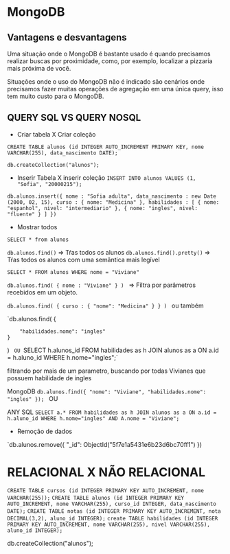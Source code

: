 # MongoDB
## Vantagens e desvantagens
Uma situação onde o MongoDB é bastante usado é quando precisamos realizar buscas por proximidade, como, por exemplo, localizar a pizzaria mais próxima de você.

Situações onde o uso do MongoDB não é indicado são cenários onde precisamos fazer muitas operações de agregação em uma única query, isso tem muito custo para o MongoDB.

## QUERY SQL VS QUERY NOSQL

- Criar tabela X Criar coleção

`CREATE TABLE alunos (id INTEGER AUTO_INCREMENT PRIMARY KEY, nome VARCHAR(255), data_nascimento DATE);`

`db.createCollection("alunos");`


- Inserir Tabela X inserir coleção
`INSERT INTO alunos VALUES (1, "Sofia", "20000215");`

`db.alunos.insert({
    nome : "Sofia adulta",
    data_nascimento : new Date (2000, 02, 15),
    curso : {
        nome: "Medicina"
    },
    habilidades : [
        {
            nome: "espanhol",
            nivel: "intermediario"
        },
                {
            nome: "ingles",
            nivel: "fluente"
        }
    ]
    })
`

- Mostrar todos

`SELECT * from alunos`

`db.alunos.find()` => Tŕas todos os alunos
`db.alunos.find().pretty()` => Tŕas todos os alunos com uma semântica mais legível


`SELECT * FROM alunos WHERE nome = "Viviane"`

`db.alunos.find(
    {
    nome : "Viviane"
}
)
` => Filtra por parâmetros recebidos em um objeto.


`db.alunos.find(
    {
    curso : {
        "nome": "Medicina"
    }
}
)
`  ou também

`db.alunos.find(
    {
    
        "habilidades.nome": "ingles"
    }
)
`  OU 
`SELECT h.alunos_id FROM habilidades as h JOIN alunos as a ON a.id = h.aluno_id WHERE h.nome="ingles";`

filtrando por mais de um parametro, buscando por todas Vivianes que possuem habilidade de ingles

MongoDB
`db.alunos.find({ "nome": "Viviane", "habilidades.nome": "ingles" });
` 
OU 

ANY SQL
`SELECT a.* FROM habilidades as h JOIN alunos as a ON a.id = h.aluno_id WHERE h.nome="ingles" AND A.nome = "Viviane";`


- Remoção de dados


`db.alunos.remove({
    "_id": ObjectId("5f7e1a5431e6b23d6bc70ff1")
})



# RELACIONAL X NÃO RELACIONAL


`CREATE TABLE cursos (id INTEGER PRIMARY KEY AUTO_INCREMENT, nome VARCHAR(255));`
`CREATE TABLE alunos (id INTEGER PRIMARY KEY AUTO_INCREMENT, nome VARCHAR(255), curso_id INTEGER, data_nascimento DATE);`
`CREATE TABLE notas (id INTEGER PRIMARY KEY AUTO_INCREMENT, nota DECIMAL(3,2), aluno_id INTEGER);`
`create TABLE habilidades (id INTEGER PRIMARY KEY AUTO_INCREMENT, nome VARCHAR(255), nivel VARCHAR(255), aluno_id INTEGER);`

db.createCollection("alunos");



    